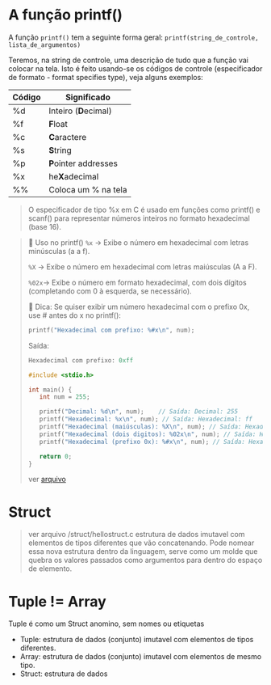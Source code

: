 # A função printf()
A função `printf()` tem a seguinte forma geral:
`printf(string_de_controle, lista_de_argumentos)`

Teremos, na string de controle, uma descrição de tudo que a
função vai colocar na tela.
Isto é feito usando-se os códigos de controle (especificador de formato - format specifies type), veja alguns
exemplos:

| Código | Significado       |
|--------|-------------------|
| %d     | Inteiro (**D**ecimal) |
| %f     | **F**loat            |
| %c     | **C**aractere        |
| %s     | **S**tring           |
| %p     | **P**ointer addresses   |
| %x     | he**X**adecimal      |
| %%     | Coloca um % na tela |

> O especificador de tipo %x em C é usado em funções como printf() e scanf() para representar números inteiros no formato hexadecimal (base 16).

> 📌 Uso no printf()
> `%x` → Exibe o número em hexadecimal com letras minúsculas (a a f).
> 
> `%X` → Exibe o número em hexadecimal com letras maiúsculas (A a F).
>
> `%02x`→ Exibe o número em formato hexadecimal, com dois dígitos (completando com 0 à esquerda, se necessário).
> 
> 📌 Dica: Se quiser exibir um número hexadecimal com o prefixo 0x, use # antes do x no printf():
>```c
>printf("Hexadecimal com prefixo: %#x\n", num);
>```
>Saída:
>```c
>Hexadecimal com prefixo: 0xff
>```
>```c
>#include <stdio.h>
>
>int main() {
>    int num = 255;
>
>    printf("Decimal: %d\n", num);    // Saída: Decimal: 255
>    printf("Hexadecimal: %x\n", num); // Saída: Hexadecimal: ff
>    printf("Hexadecimal (maiúsculas): %X\n", num); // Saída: Hexadecimal (maiúsculas): FF
>    printf("Hexadecimal (dois digitos): %02x\n", num); // Saída: Hexadecimal (maiúsculas): FF
>    printf("Hexadecimal (prefixo 0x): %#x\n", num); // Saída: Hexadecimal (maiúsculas): FF
>
>    return 0;
>}
>```
> ver [arquivo](../firstSteps/formatSpecifiesType.c)




# Struct
> ver arquivo /struct/hellostruct.c
estrutura de dados imutavel com elementos de tipos diferentes que vão concatenando. Pode nomear essa nova estrutura dentro da linguagem, serve como um molde que quebra os valores passados como argumentos para dentro do espaço de elemento.
# Tuple != Array
Tuple é como um Struct anomino, sem nomes ou etiquetas
- Tuple: estrutura de dados (conjunto) imutavel com elementos de tipos diferentes.
- Array: estrutura de dados (conjunto) imutavel com elementos de mesmo tipo.
- Struct: estrutura de dados 